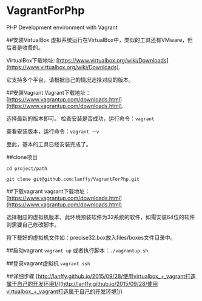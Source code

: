 # VagrantForPhp
PHP Development environment with Vagrant


##安装VirtualBox
虚拟系统运行在VirtualBox中，类似的工具还有VMware，但后者是收费的。

VirtualBox下载地址: [https://www.virtualbox.org/wiki/Downloads](https://www.virtualbox.org/wiki/Downloads).

它支持多个平台，请根据自己的情况选择对应的版本。

##安装Vagrant
Vagrant下载地址：[https://www.vagrantup.com/downloads.html](https://www.vagrantup.com/downloads.html).

选择最新的版本即可。
检查安装是否成功，运行命令：```vagrant```

查看安装版本，运行命令：```vagrant －v```

至此，基本的工具已经安装完成了。

##clone项目

`cd project/path`

`git clone git@github.com:lanffy/VagrantForPhp.git`

##下载vagrant
vagrant下载地址：[https://www.vagrantup.com/downloads.html](https://www.vagrantup.com/downloads.html)

选择相应的虚拟机版本，此环境预装软件为32系统的软件，如需安装64位的软件则需要自己修改脚本。

将下载好的虚拟机文件如：precise32.box放入files/boxes文件目录中。

##启动vagrant
`vagrant up`
或者执行脚本：`./vagrantup.sh`.

##登录vagrant虚拟机
`vagrant ssh`

##详细步骤
[http://lanffy.github.io/2015/09/28/使用virtualbox_+_vagrant打造属于自己的开发环境1/](http://lanffy.github.io/2015/09/28/使用virtualbox_+_vagrant打造属于自己的开发环境1/)